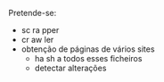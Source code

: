 


Pretende-se:
- sc ra pper
- cr aw ler
- obtenção de páginas de vários sites
	- ha sh a todos esses ficheiros
	- detectar alterações